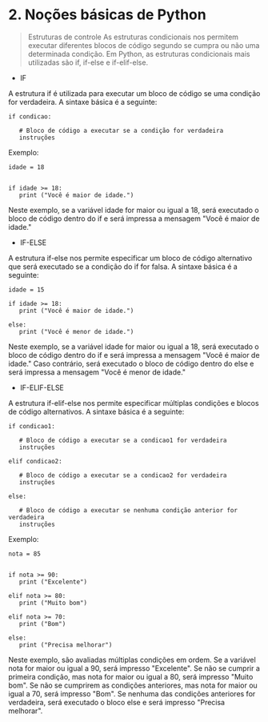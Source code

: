 # 2. Noções básicas de Python

> Estruturas de controle
As estruturas condicionais nos permitem executar diferentes blocos de código segundo se cumpra ou não uma determinada condição. Em Python, as estruturas condicionais mais utilizadas são if, if-else e if-elif-else.

- IF

A estrutura if é utilizada para executar um bloco de código se uma condição for verdadeira. A sintaxe básica é a seguinte:

```
if condicao:

   # Bloco de código a executar se a condição for verdadeira
   instruções
```

Exemplo:

```
idade = 18


if idade >= 18:
   print ("Você é maior de idade.")
```

Neste exemplo, se a variável idade for maior ou igual a 18, será executado o bloco de código dentro do if e será impressa a mensagem "Você é maior de idade."

- IF-ELSE

A estrutura if-else nos permite especificar um bloco de código alternativo que será executado se a condição do if for falsa. A sintaxe básica é a seguinte:

```
idade = 15

if idade >= 18:
   print ("Você é maior de idade.")

else:
   print ("Você é menor de idade.")
```

Neste exemplo, se a variável idade for maior ou igual a 18, será executado o bloco de código dentro do if e será impressa a mensagem "Você é maior de idade." Caso contrário, será executado o bloco de código dentro do else e será impressa a mensagem "Você é menor de idade."

- IF-ELIF-ELSE

A estrutura if-elif-else nos permite especificar múltiplas condições e blocos de código alternativos. A sintaxe básica é a seguinte:

```
if condicao1:

   # Bloco de código a executar se a condicao1 for verdadeira
   instruções

elif condicao2:

   # Bloco de código a executar se a condicao2 for verdadeira
   instruções

else:

   # Bloco de código a executar se nenhuma condição anterior for verdadeira
   instruções
```

Exemplo:

```
nota = 85


if nota >= 90:
   print ("Excelente")

elif nota >= 80:
   print ("Muito bom")

elif nota >= 70:
   print ("Bom")

else:
   print ("Precisa melhorar")
```

Neste exemplo, são avaliadas múltiplas condições em ordem. Se a variável nota for maior ou igual a 90, será impresso "Excelente". Se não se cumprir a primeira condição, mas nota for maior ou igual a 80, será impresso "Muito bom". Se não se cumprirem as condições anteriores, mas nota for maior ou igual a 70, será impresso "Bom". Se nenhuma das condições anteriores for verdadeira, será executado o bloco else e será impresso "Precisa melhorar".